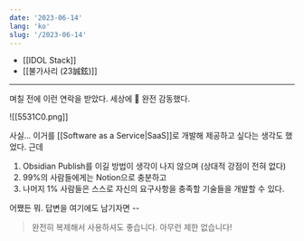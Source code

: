 ```yaml
---
date: '2023-06-14'
lang: 'ko'
slug: '/2023-06-14'
---
```


- [[IDOL Stack]]
- [[불가사리 (23誠鉉)]]

---

며칠 전에 이런 연락을 받았다. 세상에 🥹 완전 감동했다.

![[5531C0.png]]

사실... 이거를 [[Software as a Service|SaaS]]로 개발해 제공하고 싶다는 생각도 했었다. 근데

1. Obsidian Publish를 이길 방법이 생각이 나지 않으며 (상대적 강점이 전혀 없다)
2. 99%의 사람들에게는 Notion으로 충분하고
3. 나머지 1% 사람들은 스스로 자신의 요구사항을 충족할 기술들을 개발할 수 있다.

어쨌든 뭐. 답변을 여기에도 남기자면 --

> 완전히 복제해서 사용하셔도 좋습니다. 아무런 제한 없습니다!
